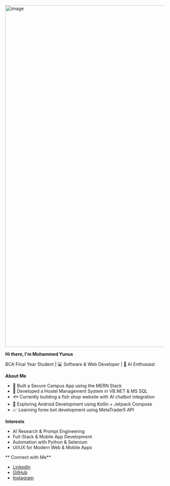 <img width="1920" height="1080" alt="image" src="https://github.com/user-attachments/assets/eb9f4b31-2d67-4e3f-9944-51a00349f7f3" />


**Hi there, I'm Mohammed Yunus** 

BCA Final Year Student | 💻 Software & Web Developer | 🤖 AI Enthusiast

 **About Me**

- 🔐 Built a Secure Campus App using the MERN Stack
- 🏨 Developed a Hostel Management System in VB.NET & MS SQL
- 🐟 Currently building a fish shop website with AI chatbot integration
- 📱 Exploring Android Development using Kotlin + Jetpack Compose
- 📈 Learning forex bot development using MetaTrader5 API

 **Interests**

- AI Research & Prompt Engineering
- Full-Stack & Mobile App Development
- Automation with Python & Selenium
- UI/UX for Modern Web & Mobile Apps

** Connect with Me**

- [LinkedIn](https://www.linkedin.com/in/mohammedyunus)
- [GitHub](https://github.com/mohammedyunus)
- [Instagram](https://instagram.com/YOUR_USERNAME)


